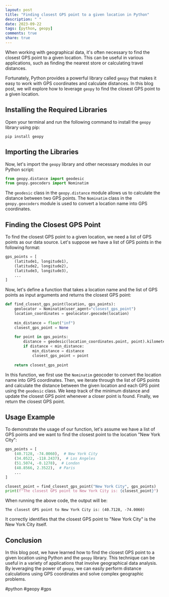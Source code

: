 ```yaml
---
layout: post
title: "Finding closest GPS point to a given location in Python"
description: " "
date: 2023-09-22
tags: [python, geopy]
comments: true
share: true
---
```


When working with geographical data, it's often necessary to find the closest GPS point to a given location. This can be useful in various applications, such as finding the nearest store or calculating travel distances.

Fortunately, Python provides a powerful library called `geopy` that makes it easy to work with GPS coordinates and calculate distances. In this blog post, we will explore how to leverage `geopy` to find the closest GPS point to a given location.

## Installing the Required Libraries

Open your terminal and run the following command to install the `geopy` library using pip:

```
pip install geopy
```

## Importing the Libraries

Now, let's import the `geopy` library and other necessary modules in our Python script:

```python
from geopy.distance import geodesic
from geopy.geocoders import Nominatim
```

The `geodesic` class in the `geopy.distance` module allows us to calculate the distance between two GPS points. The `Nominatim` class in the `geopy.geocoders` module is used to convert a location name into GPS coordinates.

## Finding the Closest GPS Point

To find the closest GPS point to a given location, we need a list of GPS points as our data source. Let's suppose we have a list of GPS points in the following format:

```python
gps_points = [
    (latitude1, longitude1),
    (latitude2, longitude2),
    (latitude3, longitude3),
    ...
]
```

Now, let's define a function that takes a location name and the list of GPS points as input arguments and returns the closest GPS point:

```python
def find_closest_gps_point(location, gps_points):
    geolocator = Nominatim(user_agent="closest_gps_point")
    location_coordinates = geolocator.geocode(location)
    
    min_distance = float("inf")
    closest_gps_point = None
    
    for point in gps_points:
        distance = geodesic(location_coordinates.point, point).kilometers
        if distance < min_distance:
            min_distance = distance
            closest_gps_point = point
    
    return closest_gps_point
```

In this function, we first use the `Nominatim` geocoder to convert the location name into GPS coordinates. Then, we iterate through the list of GPS points and calculate the distance between the given location and each GPS point using the `geodesic` class. We keep track of the minimum distance and update the closest GPS point whenever a closer point is found. Finally, we return the closest GPS point.

## Usage Example

To demonstrate the usage of our function, let's assume we have a list of GPS points and we want to find the closest point to the location "New York City":

```python
gps_points = [
    (40.7128, -74.0060),  # New York City
    (34.0522, -118.2437),  # Los Angeles
    (51.5074, -0.1278),  # London
    (48.8566, 2.3522),  # Paris
    ...
]

closest_point = find_closest_gps_point("New York City", gps_points)
print(f"The closest GPS point to New York City is: {closest_point}")
```

When running the above code, the output will be:

```
The closest GPS point to New York City is: (40.7128, -74.0060)
```

It correctly identifies that the closest GPS point to "New York City" is the New York City itself.

## Conclusion

In this blog post, we have learned how to find the closest GPS point to a given location using Python and the `geopy` library. This technique can be useful in a variety of applications that involve geographical data analysis. By leveraging the power of `geopy`, we can easily perform distance calculations using GPS coordinates and solve complex geographic problems. 

#python #geopy #gps